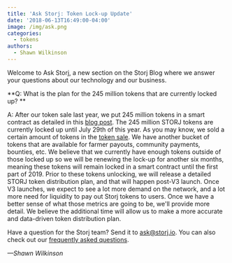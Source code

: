 ```yaml
---
title: 'Ask Storj: Token Lock-up Update'
date: '2018-06-13T16:49:00-04:00'
image: /img/ask.png
categories:
  - tokens
authors:
  - Shawn Wilkinson
---
```

Welcome to Ask Storj, a new section on the Storj Blog where we answer your questions about our technology and our business. 

<!--more-->

**Q: What is the plan for the 245 million tokens that are currently locked up? **  

A: After our token sale last year, we put 245 million tokens in a smart contract as detailed in this [blog post](https://blog.storj.io/post/168735310988/an-announcement-about-storj-token-lock-ups). The 245 million STORJ tokens are currently locked up until July 29th of this year. As you may know, we sold a certain amount of tokens in the [token sale](https://blog.storj.io/post/165553434093/token-sale-wrap-up-details). We have another bucket of tokens that are available for farmer payouts, community payments, bounties, etc. We believe that we currently have enough tokens outside of those locked up so we will be renewing the lock-up for another six months, meaning these tokens will remain locked in a smart contract until the first part of 2019. Prior to these tokens unlocking, we will release a detailed STORJ token distribution plan, and that will happen post-V3 launch. Once V3 launches, we expect to see a lot more demand on the network, and a lot more need for liquidity to pay out Storj tokens to users. Once we have a better sense of what those metrics are going to be, we'll provide more detail. We believe the additional time will allow us to make a more accurate and data-driven token distribution plan. 

Have a question for the Storj team? Send it to ask@storj.io. You can also check out our [frequently asked questions](https://storj.io/faq.html).

_—Shawn Wilkinson_
